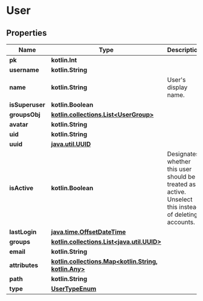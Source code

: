 
# User

## Properties
Name | Type | Description | Notes
------------ | ------------- | ------------- | -------------
**pk** | **kotlin.Int** |  |  [readonly]
**username** | **kotlin.String** |  | 
**name** | **kotlin.String** | User&#39;s display name. | 
**isSuperuser** | **kotlin.Boolean** |  |  [readonly]
**groupsObj** | [**kotlin.collections.List&lt;UserGroup&gt;**](UserGroup.md) |  |  [readonly]
**avatar** | **kotlin.String** |  |  [readonly]
**uid** | **kotlin.String** |  |  [readonly]
**uuid** | [**java.util.UUID**](java.util.UUID.md) |  |  [readonly]
**isActive** | **kotlin.Boolean** | Designates whether this user should be treated as active. Unselect this instead of deleting accounts. |  [optional]
**lastLogin** | [**java.time.OffsetDateTime**](java.time.OffsetDateTime.md) |  |  [optional]
**groups** | [**kotlin.collections.List&lt;java.util.UUID&gt;**](java.util.UUID.md) |  |  [optional]
**email** | **kotlin.String** |  |  [optional]
**attributes** | [**kotlin.collections.Map&lt;kotlin.String, kotlin.Any&gt;**](kotlin.Any.md) |  |  [optional]
**path** | **kotlin.String** |  |  [optional]
**type** | [**UserTypeEnum**](UserTypeEnum.md) |  |  [optional]



